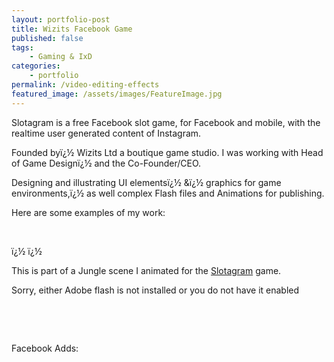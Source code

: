 ```yaml
---
layout: portfolio-post
title: Wizits Facebook Game
published: false
tags:
    - Gaming & IxD
categories:
    - portfolio
permalink: /video-editing-effects
featured_image: /assets/images/FeatureImage.jpg
---
```

Slotagram is a free Facebook slot game, for Facebook and mobile, with the realtime user generated content of Instagram.
  
Founded byï¿½ Wizits Ltd a boutique game studio. I was working with Head of Game Designï¿½ and the Co-Founder/CEO.
  
Designing and illustrating UI elementsï¿½ &ï¿½ graphics for game environments,ï¿½ as well complex Flash files and Animations for publishing.

Here are some examples of my work:

[][1] [][2]

&nbsp;



ï¿½ ï¿½  

This is part of a Jungle scene I animated for the [Slotagram][3] game.

Sorry, either Adobe flash is not installed or you do not have it enabled 

&nbsp;

&nbsp;



Facebook Adds:





&nbsp;

&nbsp;

&nbsp;

&nbsp;

&nbsp;

 [1]: http://curlydesigner.com/wp-content/uploads/2015/07/ScreenShoot_InviteFriends.jpg
 [2]: http://curlydesigner.com/wp-content/uploads/2015/07/ScreenShoot_MyGifts.jpg
 [3]: https://www.facebook.com/slotagram